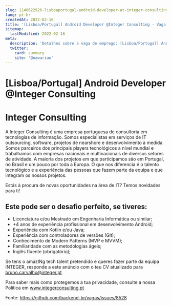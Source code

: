 ```yaml
---
slug: 1140622926-lisboaportugal-android-developer-at-integer-consulting
lang: pt-br
createdAt: 2022-02-16
title: '[Lisboa/Portugal] Android Developer @Integer Consulting - Vaga de Emprego'
sitemap:
  lastModified: 2022-02-16
meta:
  description: 'Detalhes sobre a vaga de emprego: [Lisboa/Portugal] Android Developer @Integer Consulting'
  twitter:
    card: summary
    site: '@nawarian'
---
```


# [Lisboa/Portugal] Android Developer @Integer Consulting

# Integer Consulting
A Integer Consulting é uma empresa portuguesa de consultoria em tecnologias de informação. Somos especialistas em serviços de IT outsourcing, software, projetos de nearshore e desenvolvimento à medida. Somos parceiros dos principais players tecnológicos a nível mundial e trabalhamos com empresas nacionais e multinacionais de diversos setores de atividade. A maioria dos projetos em que participamos são em Portugal, no Brasil e um pouco por toda a Europa. O que nos diferencia é o talento tecnológico e a experiência das pessoas que fazem parte da equipa e que integram os nossos projetos.

Estás à procura de novas oportunidades na área de IT? Temos novidades para ti!

## Este pode ser o desafio perfeito, se tiveres:

- Licenciatura e/ou Mestrado em Engenharia Informática ou similar;
- +4 anos de experiência profissional em desenvolvimento Android;
- Experiência com Kotlin e/ou Java;
- Experiência com controladores de versões (Git);
- Conhecimento de Modern Patterns (MVP e MVVM);
- Familiaridade com as metodologias ágeis;
- Inglês fluente (obrigatório);

Se tens o amazINg tech talent pretendido e queres fazer parte da equipa INTEGER, responde a este anúncio com o teu CV atualizado para bruno.carvalho@integer.pt

Para saber mais como protegemos a tua privacidade, consulte a nossa Política em www.integerconsulting.pt


Fonte: https://github.com/backend-br/vagas/issues/8528